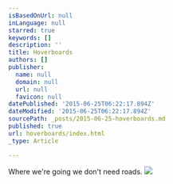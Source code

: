 ```yaml
---
isBasedOnUrl: null
inLanguage: null
starred: true
keywords: []
description: ''
title: Hoverboards
authors: []
publisher:
  name: null
  domain: null
  url: null
  favicon: null
datePublished: '2015-06-25T06:22:17.894Z'
dateModified: '2015-06-25T06:22:17.894Z'
sourcePath: _posts/2015-06-25-hoverboards.md
published: true
url: hoverboards/index.html
_type: Article

---
```

Where we're going we don't need roads.
![](https://the-grid-user-content.s3-us-west-2.amazonaws.com/f6592b9a-3427-46ce-b8d9-76991fe25887.jpg)